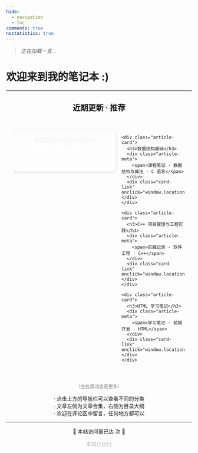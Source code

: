 ```yaml
---
hide:
  - navigation
  - toc
comments: true
nostatistics: true
---
```


<!-- # 欢迎 -->

<!-- 一言 --->

> <span id="daily-quote" style="font-style: italic; color: #555;">正在加载一言...</span>
<script>
  fetch('https://v1.hitokoto.cn/?c=i&c=k&c=l')
    .then(response => response.json())
    .then(data => {
      document.getElementById('daily-quote').innerText = data.hitokoto;
    });
</script>

<h1>
<div id="typed-container">
  <span id="typed">欢迎来到我的笔记本 :)</span>
</div>
</h1>

<script src="https://cdn.jsdelivr.net/npm/typed.js@2.0.11"></script>
<script>
  let typed = null;

  function initTyped() {
    var typedElement = document.getElementById("typed");
    // 清空占位符文本
    typedElement.textContent = "";
    
    // 如果已存在实例，先销毁
    if (typed) {
      typed.destroy();
    }
    
    // 重新初始化
    typed = new Typed("#typed", {
      strings: ["欢迎来到我的笔记本 :)"],
      typeSpeed: 60,
      backSpeed: 50,
      backDelay: 1800,
      startDelay: 400,
      loop: true,
      onError: (err) => {
        console.error('Typed.js error:', err);
        typedElement.textContent = "欢迎来到我的笔记本 :)";
      }
    });
  }

  // 初始化
  initTyped();

  // 监听页面可见性变化
  document.addEventListener('visibilitychange', function() {
    if (document.visibilityState === 'visible') {
      initTyped();
    }
  });
</script>

---

<!-- 推荐阅读 --->


<h2>近期更新 · 推荐</h2>

<div class="article-scroll">
  <div class="article-container">
    <div class="article-card">
      <h3>高级数据结构与算法分析</h3>
      <div class="article-meta">
        <span>课程笔记 · 数据结构与算法 · C 语言</span>
      </div>
      <div class="card-link" onclick="window.location.href='/study/course/ads'"></div>
    </div>
    
    <div class="article-card">
      <h3>数据结构基础</h3>
      <div class="article-meta">
        <span>课程笔记 · 数据结构与算法 · C 语言</span>
      </div>
      <div class="card-link" onclick="window.location.href='/study/course/ds'"></div>
    </div>

    <div class="article-card">
      <h3>C++ 项目管理与工程实践</h3>
      <div class="article-meta">
        <span>实践记录 · 软件工程 · C++</span>
      </div>
      <div class="card-link" onclick="window.location.href='/practice/MyMUG'"></div>
    </div>

    <div class="article-card">
      <h3>HTML 学习笔记</h3>
      <div class="article-meta">
        <span>学习笔记 · 前端开发 · HTML</span>
      </div>
      <div class="card-link" onclick="window.location.href='/study/self/html'"></div>
    </div>
  </div>
</div>

<p style="text-align: center; font-size: 0.9em; color: #888;">
（左右滑动查看更多）
</p>


<p style="text-align: center;">
· 点击上方的导航栏可以查看不同的分类<br>
· 文章左侧为文章合集，右侧为目录大纲<br>
· 欢迎在评论区中留言，任何地方都可以
</p>

---

<!-- 访问次数 --->

<p style="text-align: center;">
  🎉 本站访问量已达 <span id="busuanzi_value_site_pv"><i class="fa fa-spinner fa-spin"></i></span> 次 🎉
</p>
<script async src="//busuanzi.ibruce.info/busuanzi/2.3/busuanzi.pure.mini.js"></script>

<body>
        <font color="#B9B9B9">
        <p style="text-align: center; ">
                <span>本站已运行</span>
                <span id='box1'></span>
    </p>
      <div id="box1"></div>
      <script>
        function timingTime(){
          let start = '2023-07-02 00:00:00'
          let startTime = new Date(start).getTime()
          let currentTime = new Date().getTime()
          let difference = currentTime - startTime
          let m =  Math.floor(difference / (1000))
          let mm = m % 60  // 秒
          let f = Math.floor(m / 60)
          let ff = f % 60 // 分钟
          let s = Math.floor(f/ 60) // 小时
          let ss = s % 24
          let day = Math.floor(s  / 24 ) // 天数
          return day + " 天 " + ss + " 时 " + ff + " 分 " + mm +' 秒'
        }
        setInterval(()=>{
          document.getElementById('box1').innerHTML = timingTime()
        },1000)
      </script>
      </font>
    </body>

<style>
  /* 为页面增加一点风格 */
  h2, h3, h4 {
    text-align: center;
  }
  
  .article-scroll {
    max-width: 750px;
    margin: 0 auto;
    padding: 20px;
    position: relative;
  }
  
  .article-container {
    display: flex;
    gap: 15px;
    overflow-x: auto;
    scroll-snap-type: x mandatory;
    scrollbar-width: none;
    -ms-overflow-style: none;
    padding: 8px 0;
  }
  
  .article-container::-webkit-scrollbar {
    display: none;
  }
  
  .article-card {
    flex: 0 0 250px;
    height: 86px;
    position: relative;
    background: linear-gradient(135deg, 
      var(--md-primary-fg-color), 
      color-mix(in srgb, var(--md-primary-fg-color) 65%, white)
    );
    border-radius: 12px;
    padding: 14px;
    box-shadow: 0 2px 6px rgba(0, 0, 0, 0.15);
    transition: transform 0.3s ease, box-shadow 0.3s ease;
    scroll-snap-align: start;
  }
  
  /* 为日间模式特别指定渐变 */
  [data-md-color-scheme="default"] .article-card {
    background: linear-gradient(135deg, 
      var(--md-primary-fg-color), 
      color-mix(in srgb, var(--md-primary-fg-color) 50%, white)
    );
  }
  
  /* 为夜间模式特别指定渐变 */
  [data-md-color-scheme="slate"] .article-card {
    background: linear-gradient(135deg, 
      var(--md-primary-fg-color), 
      color-mix(in srgb, var(--md-primary-fg-color) 40%, black)
    );
  }
  
  .article-card:hover {
    transform: translateY(-3px);
    box-shadow: 0 3px 8px rgba(0, 0, 0, 0.2);
  }
  
  .article-card h3 {
    margin: 0 0 10px 0; /* 减小下边距 */
    color: white;
    font-size: 1.1em; /* 稍微减小标题字号 */
    font-weight: 600;
    text-shadow: 0 1px 2px rgba(0,0,0,0.1);
  }
  
  .article-meta {
    display: flex;
    flex-direction: column;
    gap: 6px; /* 减小间距 */
    color: rgba(255, 255, 255, 0.95);
    font-size: 0.8em; /* 稍微减小字号 */
    align-items: center;
  }
  
  .article-meta span {
    display: flex;
    align-items: center;
    gap: 4px;
  }
  
  .card-link {
    position: absolute;
    top: 0;
    left: 0;
    width: 100%;
    height: 100%;
    cursor: pointer;
    border-radius: 12px; /* 匹配卡片圆角 */
    background: linear-gradient(rgba(255,255,255,0), rgba(255,255,255,0.05));
    transition: background 0.3s;
  }
  
  .card-link:hover {
    background: linear-gradient(rgba(255,255,255,0.05), rgba(255,255,255,0.1));
  }
  
  /* 其他样式保持不变 */
  .md-typeset table {
    width: 80%;
    margin: auto;
    border-collapse: collapse;
  }
  
  .md-typeset table th, .md-typeset table td {
    border: 1px solid #ddd;
    padding: 8px;
    text-align: center;
  }
</style>

<script>
document.addEventListener('DOMContentLoaded', function() {
  const container = document.querySelector('.article-container');
  
  // 移除滑动条相关的 JavaScript 代码
});
</script>